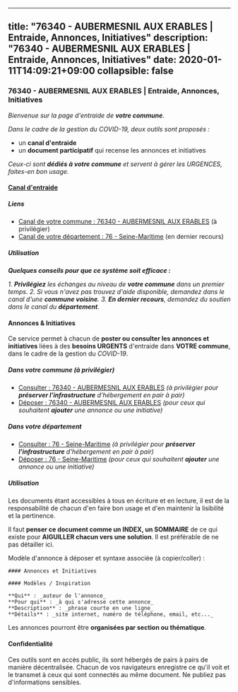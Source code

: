 
---
title: "76340 - AUBERMESNIL AUX ERABLES | Entraide, Annonces, Initiatives"
description: "76340 - AUBERMESNIL AUX ERABLES | Entraide, Annonces, Initiatives"
date: 2020-01-11T14:09:21+09:00
collapsible: false
---

### 76340 - AUBERMESNIL AUX ERABLES | Entraide, Annonces, Initiatives

_Bienvenue sur la page d'entraide de **votre commune**_.

_Dans le cadre de la gestion du COVID-19, deux outils sont proposés :_

- un **canal d'entraide**
- un **document participatif** qui recense les annonces et initiatives

_Ceux-ci sont **dédiés à votre commune** et servent à gérer les URGENCES, faites-en bon usage._

#### [Canal d'entraide](https://entraide.stopcoronavirus.tech/#/channel/76340_aubermesnil-aux-erables)

##### Liens

- [Canal de votre commune : 76340 	- AUBERMESNIL AUX ERABLES](https://entraide.stopcoronavirus.tech/#/channel/76340_aubermesnil-aux-erables) (à privilégier)
- [Canal de votre département : 76 	- Seine-Maritime](https://entraide.stopcoronavirus.tech/#/channel/76_seine-maritime) (en dernier recours)

##### Utilisation

_**Quelques conseils pour que ce système soit efficace :**_

_1. **Privilégiez** les échanges au niveau de **votre commune** dans un premier temps._
_2. Si vous n'avez pas trouvez d'aide disponible, demandez dans le canal d'une **commune voisine**._
_3. **En dernier recours**, demandez du soutien dans le canal du **département**._

#### Annonces & Initiatives


Ce service permet à chacun de **poster ou consulter les annonces et initiatives** liées à des **besoins
URGENTS** d'entraide dans **VOTRE commune**, dans le cadre de la gestion du _COVID-19_.

##### Dans votre commune (à privilégier)

- [Consulter : 76340 	- AUBERMESNIL AUX ERABLES](https://docs.stopcoronavirus.tech/#/r/markdown/76340_aubermesnil-aux-erables/4XTTMEWxPDGrQK3UgAW5rDdPvCAohiX5jGBBnELTmugtXn3ET) _(à privilégier pour **préserver l'infrastructure** d'hébergement en pair à pair)_
- [Déposer : 76340 	- AUBERMESNIL AUX ERABLES](https://docs.stopcoronavirus.tech/#/w/markdown/76340_aubermesnil-aux-erables/4XTTMEWxPDGrQK3UgAW5rDdPvCAohiX5jGBBnELTmugtXn3ET-K3TgU6ZXxswz8y7ZNMh7o6m2SN6Jtby2QAGzTiizVuuePR4Wo2meU99xuQEG8JJZgqgTuF47t6gGjgA2bSxwD3XxKufT1xjfXf33q9KJTgRceeMjyWMDRkYsCRQDq5KB3hHHxMij) _(pour ceux qui souhaitent **ajouter** une annonce ou une initiative)_

##### Dans votre département

- [Consulter : 76 	- Seine-Maritime](https://docs.stopcoronavirus.tech/#/r/markdown/76_seine-maritime/4XTTM7PDPtM4CVQoDyyVqT6Pbvj1SVtndpXJdTDsc7xwdMTdt) _(à privilégier pour **préserver l'infrastructure** d'hébergement en pair à pair)_
- [Déposer : 76 	- Seine-Maritime](https://docs.stopcoronavirus.tech/#/w/markdown/76_seine-maritime/4XTTM7PDPtM4CVQoDyyVqT6Pbvj1SVtndpXJdTDsc7xwdMTdt-K3TgUmo7Qwp8ZQz8qKFjC8WCY27ypEpX2c8BXeSV9rrPY1zRZn2SrYwkBXF8VnHkcepiXsccFfKHYuT2JNgSMXxLRaUGRu6o5B3BB15nZxEho97cTz3yC4eRTX4hZM1hcyAZrn8r) _(pour ceux qui souhaitent **ajouter** une annonce ou une initiative)_


##### Utilisation

Les documents étant accessibles à tous en écriture et en lecture, il est de la
responsabilité de chacun d'en faire bon usage et d'en maintenir la lisibilité
et la pertinence.

Il faut **penser ce document comme un INDEX, un SOMMAIRE** de ce qui existe
pour **AIGUILLER chacun vers une solution**. Il est préférable de ne pas détailler ici.

Modèle d'annonce à déposer et syntaxe associée (à copier/coller) :

    #### Annonces et Initiatives

    #### Modèles / Inspiration

    **Qui** : _auteur de l'annonce_
    **Pour qui** : _à qui s'adresse cette annonce_
    **Description** : _phrase courte en une ligne_
    **Détails** : _site internet, numéro de téléphone, email, etc..._


Les annonces pourront être **organisées par section ou thématique**.

#### Confidentialité

Ces outils sont en accès public, ils sont hébergés de pairs à pairs de manière décentralisée.
Chacun de vos navigateurs enregistre ce qu'il voit et le transmet à ceux qui sont connectés au même document.
Ne publiez pas d'informations sensibles.
